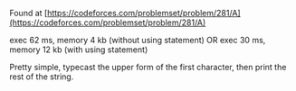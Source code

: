 Found at [https://codeforces.com/problemset/problem/281/A](https://codeforces.com/problemset/problem/281/A)

exec 62 ms, memory 4 kb (without using statement)
OR
exec 30 ms, memory 12 kb (with using statement)

Pretty simple, typecast the upper form of the first character, then print the rest of the string.
